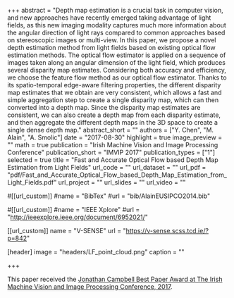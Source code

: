 +++
abstract = "Depth map estimation is a crucial task in computer vision, and new approaches have recently emerged taking advantage of light fields, as this new imaging modality captures much more information about the angular direction of light rays compared to common approaches based on stereoscopic images or multi-view. In this paper, we propose a novel depth estimation method from light fields based on existing optical flow estimation methods. The optical flow estimator is applied on a sequence of images taken along an angular dimension of the light field, which produces several disparity map estimates. Considering both accuracy and efficiency, we choose the feature flow method as our optical flow estimator. Thanks to its spatio-temporal edge-aware filtering properties, the different disparity map estimates that we obtain are very consistent, which allows a fast and simple aggregation step to create a single disparity map, which can then converted into a depth map. Since the disparity map estimates are consistent, we can also create a depth map from each disparity estimate, and then aggregate the different depth maps in the 3D space to create a single dense depth map."
abstract_short = ""
authors = ["Y. Chen", "M. Alain", "A. Smolic"]
date = "2017-08-30"
highlight = true
image_preview = ""
math = true
publication = "Irish Machine Vision and Image Processing Conference"
publication_short = "IMVIP 2017"
publication_types = ["1"]
selected = true
title = "Fast and Accurate Optical Flow based Depth Map Estimation from Light Fields"
url_code = ""
url_dataset = ""
url_pdf = "pdf/Fast_and_Accurate_Optical_Flow_based_Depth_Map_Estimation_from_Light_Fields.pdf"
url_project = ""
url_slides = ""
url_video = ""

#[[url_custom]]
#name = "BibTex"
#url = "bib/AlainEUSIPCO2014.bib"

#[[url_custom]]
#name = "IEEE Xplore"
#url = "http://ieeexplore.ieee.org/document/6952021/"

[[url_custom]]
name = "V-SENSE"
url = "https://v-sense.scss.tcd.ie/?p=842"


[header]
image = "headers/LF_point_cloud.png"
caption = ""

+++

This paper received the <a href="http://imvip2017.cs.nuim.ie/awards">Jonathan Campbell Best Paper Award at The Irish Machine Vision and Image Processing Conference, 2017</a>.


